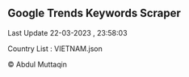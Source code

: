 

## Google Trends Keywords Scraper 
 
Last Update 22-03-2023 , 23:58:03

Country List :
VIETNAM.json



© Abdul Muttaqin 
